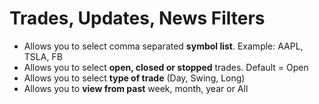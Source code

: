 # **Trades, Updates, News Filters**

- Allows you to select comma separated **symbol list**. Example: AAPL, TSLA, FB
- Allows you to select **open, closed or stopped** trades. Default = Open
- Allows you to select **type of trade** (Day, Swing, Long)
- Allows you to **view from past** week, month, year or All
